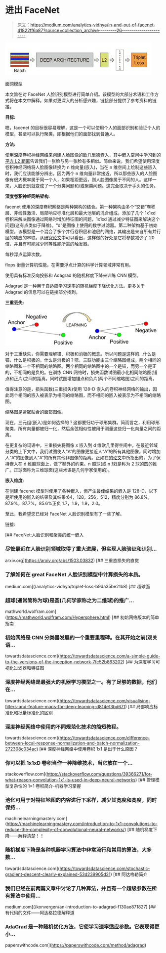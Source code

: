 # 进出 FaceNet

> 原文：<https://medium.com/analytics-vidhya/in-and-out-of-facenet-41822ff6a87?source=collection_archive---------26----------------------->

![](img/ab0a135a01b66001767fab8b0561a853.png)

面网模型

本文旨在对 FaceNet 人脸识别模型进行简单介绍。该模型的大部分术语和工作方式将在本文中解释。如果对更深入的分析感兴趣，链接部分提供了参考资料的链接。

**目标:**

嗯，facenet 的目标很容易理解，这是一个可以使用个人的面部识别和验证个人的模型，甚至可以执行聚类，即根据他们的面部找到普通人。

**方法:**

使用深度卷积神经网络来创建人脸图像的欧几里德嵌入，其中嵌入空间中学习到的[平方 L2 距离](https://www.google.com/search?q=squared+l2+distance&oq=squared+L2+distance&aqs=chrome.0.35i39i457.980j0j7&sourceid=chrome&ie=UTF-8)告诉我们一张脸与另一张脸有多相似。简单来说，我们希望使用深度卷积神经网络将人脸图像转换为 n 维向量(嵌入)，当在 n 维空间上绘制这些嵌入时，我们应该能够分辨出，因为两个 n 维向量非常接近，所以那些嵌入的人脸图像有很大概率属于同一个人，如果相距更远，则人脸图像属于不同的人。这样一来，人脸识别就变成了一个分类问题和/或聚类问题。这完全取决于手头的任务。

**深度卷积神经网络架构:**

facenet 使用的深度卷积网络是两种架构的结合。第一种架构由多个“交错”卷积层、非线性激活、局部响应标准化层和最大池层的混合组成。添加了几个 1x1xd 卷积来解决图像通过网络时增加特征图的问题，1x1xd 通过减少特征图来解决这个问题(这有点类似于降维)。“d”是图像上使用的数字过滤器。第二种架构基于初始模型，该模型是一个混合了多个并行卷积层和池层的网络，其输出是来自所有并行层的响应的串联。从[研究论文](https://arxiv.org/abs/1503.03832)中可以看出，这样做的好处是它将参数减少了 20 倍，并且有可能减少同等性能所需的触发器。

每秒浮点运算次数。

flops 衡量计算机性能，在需要浮点计算的科学计算领域非常有用。

使用具有标准反向投影和 Adagrad 的随机梯度下降来训练 CNN 模型。

Adagrad 是一种用于自适应学习速率的随机梯度下降优化方法。更多关于 Adagrad 的信息可以在链接部分找到。

**三重丢失:**

![](img/1b4c790c53e834077712f40445626be9.png)

对于三重缺失，你需要理解锚、积极和消极的概念。所以问题是这样的…什么是锚，什么是积极的，什么是消极的？嗯，三联功能由三个缩略图组成，两个相同的缩略图和一个不相同的缩略图。两个相同的缩略图中的一个是锚，而另一个是正的，不相同的是负的。在训练 CNN 网络时，损失函数试图最小化相同缩略图(锚点和正片)之间的距离，同时试图增加锚点和负片(两个不同缩略图)之间的距离。

值得注意的是，损失函数(三重损失)使用 128-D 嵌入的卷积神经网络的输出，因此两个相同的嵌入被表示为相同的缩略图，而不相同的嵌入被表示为不相同的缩略图。

缩略图是紧密贴合的面部图像。

现在，三元组(嵌入)是如何选择的？这都要归功于球形集群。简而言之，利用球形聚类，所有向量都被归一化，然后余弦相似性被用于测量这些归一化向量之间的距离。

在更复杂的词语中，三重损失将图像 *x* 嵌入到 d 维欧几里得空间中，在最近邻域分类的上下文中，我们试图使人“A”的图像更接近人“A”的所有其他图像，同时增加人“A”的图像到人“A”的所有其他非图像的距离。正如在[的论文](https://arxiv.org/abs/1503.03832)中所指出的，为了保持嵌入在 d 维超球面上，做了额外的约束。n 超球(或 n 球)是称为 2 球的圆的推广。正球面称为三维球面(这些术语是几何学家使用的)。

**嵌入维度:**

在创建 facenet 模型时使用了各种嵌入，但产生最佳结果的嵌入是 128-D，以下是所使用的嵌入的结果及其结果:64，128，256，512，精度分别为 86.8%，87.9%，87.7%，85.6%正负 1.7，1.9，1.9，2.0。

至此，我希望您已经对 FaceNet 人脸识别模型有了一些了解。

链接:

 [## FaceNet:人脸识别和聚类的统一嵌入

### 尽管最近在人脸识别领域取得了重大进展，但实现人脸验证和识别…

arxiv.org](https://arxiv.org/abs/1503.03832) [](/analytics-vidhya/triplet-loss-b9da35be21b8) [## 三重态损失的直觉

### 了解如何在 great FaceNet 人脸识别模型中计算损失的本质。

medium.com](/analytics-vidhya/triplet-loss-b9da35be21b8) [](https://mathworld.wolfram.com/Hypersphere.html) [## 超球面

### 超球(通常简称为球)是圆(几何学家称之为二维球)的推广…

mathworld.wolfram.com](https://mathworld.wolfram.com/Hypersphere.html) [](https://towardsdatascience.com/a-simple-guide-to-the-versions-of-the-inception-network-7fc52b863202) [## 初始网络版本的简单指南

### 初始网络是 CNN 分类器发展的一个重要里程碑。在其开始之前(双关语…

towardsdatascience.com](https://towardsdatascience.com/a-simple-guide-to-the-versions-of-the-inception-network-7fc52b863202) [](https://towardsdatascience.com/visualising-filters-and-feature-maps-for-deep-learning-d814e13bd671) [## 为深度学习可视化过滤器和特征图

### 深度神经网络是最强大的机器学习模型之一。有了足够的数据，他们在…

towardsdatascience.com](https://towardsdatascience.com/visualising-filters-and-feature-maps-for-deep-learning-d814e13bd671) [](https://towardsdatascience.com/difference-between-local-response-normalization-and-batch-normalization-272308c034ac) [## 局部响应标准化和批量标准化的区别

### 深度神经网络中使用的不同规范化技术的简短教程。

towardsdatascience.com](https://towardsdatascience.com/difference-between-local-response-normalization-and-batch-normalization-272308c034ac) [](https://stackoverflow.com/questions/39366271/for-what-reason-convolution-1x1-is-used-in-deep-neural-networks) [## 深度神经网络中使用卷积 1x1 是出于什么原因？

### 你可以把 1x1xD 卷积当作一种降维技术，当它放在一个…

stackoverflow.com](https://stackoverflow.com/questions/39366271/for-what-reason-convolution-1x1-is-used-in-deep-neural-networks) [](https://machinelearningmastery.com/introduction-to-1x1-convolutions-to-reduce-the-complexity-of-convolutional-neural-networks/) [## 管理模型复杂性的 1×1 卷积简介-机器学习掌握

### 池化可用于对特征地图的内容进行下采样，减少其宽度和高度，同时保持…

machinelearningmastery.com](https://machinelearningmastery.com/introduction-to-1x1-convolutions-to-reduce-the-complexity-of-convolutional-neural-networks/) [](https://towardsdatascience.com/stochastic-gradient-descent-clearly-explained-53d239905d31) [## 随机梯度下降——解释清楚！！

### 随机梯度下降是各种机器学习算法中非常流行和常用的算法，大多数…

towardsdatascience.com](https://towardsdatascience.com/stochastic-gradient-descent-clearly-explained-53d239905d31) [](/konvergen/an-introduction-to-adagrad-f130ae871827) [## 阿达格勒简介

### 我们已经在前两篇文章中讨论了几种算法，并且有一个超级参数在所有算法中使用…

medium.com](/konvergen/an-introduction-to-adagrad-f130ae871827) [](https://paperswithcode.com/method/adagrad) [## 有代码的文件——阿达格拉德解释道

### AdaGrad 是一种随机优化方法，它使学习速率适应参数。它表现得更小…

paperswithcode.com](https://paperswithcode.com/method/adagrad)